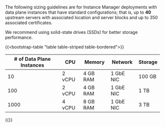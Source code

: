 The following sizing guidelines are for Instance Manager deployments with data plane instances that have standard configurations; that is, up to **40** upstream servers with associated location and server blocks and up to 350 associated certificates.

We recommend using solid-state drives (SSDs) for better storage performance.

{{<bootstrap-table "table table-striped table-bordered">}}

| # of Data Plane Instances | CPU    | Memory   | Network   | Storage |
|---------------------------|--------|----------|-----------|---------|
| 10                        | 2 vCPU | 4 GB RAM | 1 GbE NIC | 100 GB  |
| 100                       | 2 vCPU | 4 GB RAM | 1 GbE NIC | 1 TB    |
| 1000                      | 4 vCPU | 8 GB RAM | 1 GbE NIC | 3 TB    |

{{</bootstrap-table>}}

<!-- Do not remove. Keep this code at the bottom of the include -->
<!-- DOCS-1070 -->